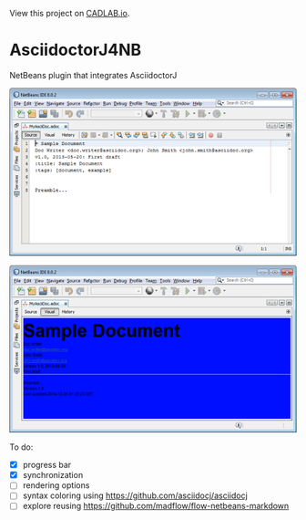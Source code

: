 View this project on [CADLAB.io](https://cadlab.io/node/887). 

# AsciidoctorJ4NB

NetBeans plugin that integrates AsciidoctorJ

![Screenshot 1](doc/img/asciidoctor_j_1.png)

![Screenshot 2](doc/img/asciidoctor_j_3.png)

To do:

- [X] progress bar
- [X] synchronization
- [ ] rendering options
- [ ] syntax coloring using https://github.com/asciidocj/asciidocj
- [ ] explore reusing https://github.com/madflow/flow-netbeans-markdown
